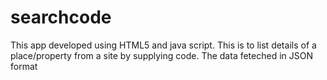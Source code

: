 searchcode
==========

This app developed using HTML5 and java script. This is to list details of a place/property from a site by supplying code. The data feteched in JSON format
